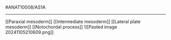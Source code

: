#ANAT10008/AS1A 

---
[[Paraxial mesoderm]]
[[Intermediate mesoderm]]
[[Lateral plate mesoderm]]
[[Notochordal process]]
![[Pasted image 20241105210609.png]]
